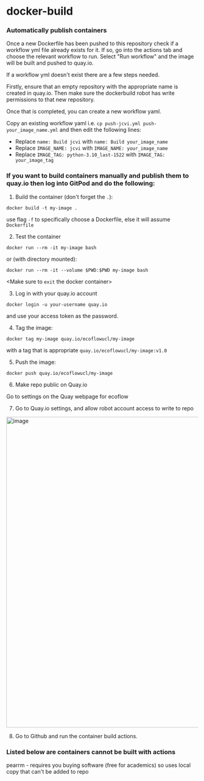 # docker-build

### Automatically publish containers
Once a new Dockerfile has been pushed to this repository check if a workflow yml file already exists for it.
If so, go into the actions tab and choose the relevant workflow to run.
Select "Run workflow" and the image will be built and pushed to quay.io.

If a workflow yml doesn't exist there are a few steps needed.

Firstly, ensure that an empty repository with the appropriate name is created in quay.io. Then make sure the dockerbuild robot has write permissions to that new repository.

Once that is completed, you can create a new workflow yaml.

Copy an existing workflow yaml i.e. `cp push-jcvi.yml push-your_image_name.yml` and then edit the following lines:
* Replace `name: Build jcvi` with `name: Build your_image_name`
* Replace `IMAGE_NAME: jcvi` with `IMAGE_NAME: your_image_name`
* Replace `IMAGE_TAG: python-3.10_last-1522` with `IMAGE_TAG: your_image_tag`

### If you want to build containers manually and publish them to quay.io then log into GitPod and do the following:
1. Build the container (don't forget the `.`):

`docker build -t my-image .`

use flag `-f` to specifically choose a Dockerfile, else it will assume `Dockerfile`

2. Test the container 

`docker run --rm -it my-image bash`

or (with directory mounted):

`docker run --rm -it --volume $PWD:$PWD my-image bash`

<Make sure to `exit` the docker container>

3. Log in with your quay.io account

`docker login -u your-username quay.io`

and use your access token as the password.

4. Tag the image:
   
`docker tag my-image quay.io/ecoflowucl/my-image`

with a tag that is appropriate `quay.io/ecoflowucl/my-image:v1.0`

5. Push the image:
   
`docker push quay.io/ecoflowucl/my-image`

6. Make repo public on Quay.io

Go to settings on the Quay webpage for ecoflow

7. Go to Quay.io settings, and allow robot account access to write to repo

<img width="814" alt="image" src="https://github.com/Eco-Flow/docker-build/assets/9978862/997f2e58-b601-4112-8405-1f512d1e890e">

8. Go to Github and run the container build actions.

### Listed below are containers cannot be built with actions
pearrm - requires you buying software (free for academics) so uses local copy that can't be added to repo
